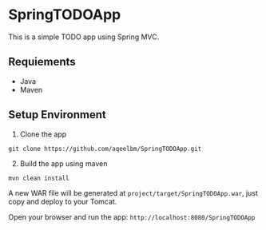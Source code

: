 # SpringTODOApp

This is a simple TODO app using Spring MVC.

## Requiements

- Java
- Maven


## Setup Environment

1. Clone the app
```
git clone https://github.com/aqeelbm/SpringTODOApp.git
```

2. Build the app using maven
```
mvn clean install
```

A new WAR file will be generated at `project/target/SpringTODOApp.war`, just copy and deploy to your Tomcat.

Open your browser and run the app:
`http://localhost:8080/SpringTODOApp`
